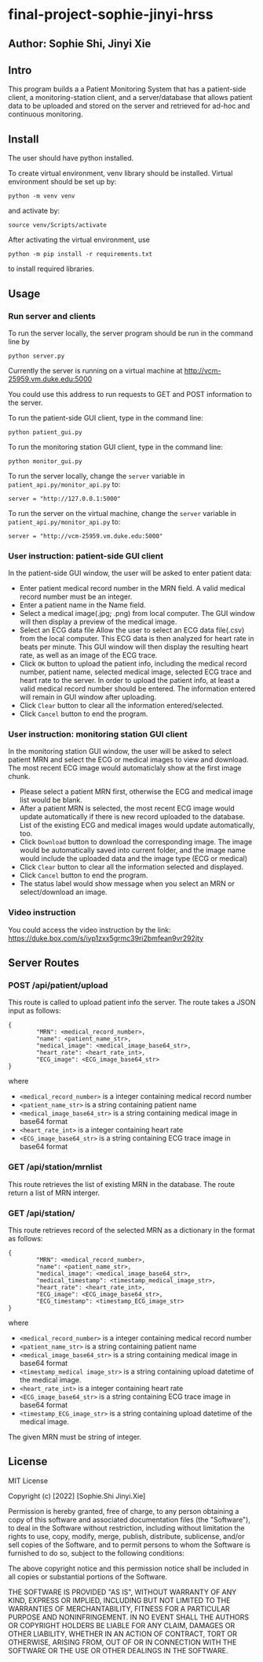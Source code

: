 # final-project-sophie-jinyi-hrss

## Author: Sophie Shi, Jinyi Xie

## Intro

This program builds a  a Patient Monitoring System that has a patient-side client,
a monitoring-station client, and a server/database that allows patient data to be
uploaded and stored on the server and retrieved for ad-hoc and continuous monitoring.

## Install

The user should have python installed. 

To create virtual environment, venv library should be installed.
Virtual environment should be set up by:

```
python -m venv venv
```

and activate by:

```
source venv/Scripts/activate
```

After activating the virtual environment, use

```
python -m pip install -r requirements.txt
```

to install required libraries.

## Usage

### Run server and clients
To run the server locally, the server program should be run in the command line by
```
python server.py
```
Currently the server is running on a virtual machine at http://vcm-25959.vm.duke.edu:5000

You could use this address to run requests to GET and POST information to the server. 

To run the patient-side GUI client, type in the command line:

```
python patient_gui.py
```
To run the monitoring station GUI client, type in the command line:

```
python monitor_gui.py
```

To run the server locally, change the `server` variable in `patient_api.py/monitor_api.py` to:
```
server = "http://127.0.0.1:5000"
```

To run the server on the virtual machine, change the `server` variable in `patient_api.py/monitor_api.py` to:
```
server = "http://vcm-25959.vm.duke.edu:5000"
```
### User instruction: patient-side GUI client

In the patient-side GUI window, the user will be asked to enter patient data:

+ Enter patient medical record number in the MRN field. A valid medical record number must be an integer.
+ Enter a patient name in the Name field.
+ Select a medical image(.jpg; .png) from local computer. The GUI window will then display a
preview of the medical image.
+ Select an ECG data file
Allow the user to select an ECG data file(.csv) from the local computer.  This
  ECG data is then analyzed for heart rate in beats per minute. This GUI window will then display the resulting heart rate, as well as an image of the ECG trace.
+ Click `OK` button to upload the patient info, including the medical record number,
patient name, selected medical image, selected ECG trace and heart rate to the server. In order to
upload the patient info, at least a valid medical record number should be entered.
The information entered will remain in GUI window after uploading.
+ Click `Clear` button to clear all the information entered/selected.
+ Click `Cancel` button to end the program.

### User instruction: monitoring station GUI client

In the monitoring station GUI window, the user will be asked to select patient MRN and select the ECG or medical images to view and download. The most recent ECG image would automaticlaly show at the first image chunk.

+ Please select a patient MRN first, otherwise the ECG and medical image list would be blank.
+ After a patient MRN is selected, the most recent ECG image would update automatically if there is new record uploaded to the database. List of the existing ECG and medical images would update automatically, too.
+ Click `Download` button to download the corresponding image. The image would be automatically saved into current folder, and the image name would include the uploaded data and the image type (ECG or medical)
+ Click `Clear` button to clear all the information selected and displayed.
+ Click `Cancel` button to end the program.
+ The status label would show message when you select an MRN or select/download an image.

### Video instruction
You could access the video instruction by the link:
https://duke.box.com/s/iyp1zxx5grmc39ri2bmfean9vr292jty

## Server Routes

### POST /api/patient/upload

This route is called to upload patient info the server.
The route takes a JSON input as follows:
```
{
        "MRN": <medical_record_number>,
        "name": <patient_name_str>,
        "medical_image": <medical_image_base64_str>,
        "heart_rate": <heart_rate_int>,
        "ECG_image": <ECG_image_base64_str>
}
```
where

* `<medical_record_number>` is a integer containing medical record number
* `<patient_name_str>` is a string containing patient name
* `<medical_image_base64_str>` is a string containing medical image in base64 format
* `<heart_rate_int>` is a integer containing heart rate
* `<ECG_image_base64_str>` is a string containing ECG trace image in base64 format

### GET /api/station/mrnlist

This route retrieves the list of existing MRN in the database.
The route return a list of MRN interger.

### GET /api/station/<MRN>

This route retrieves record of the selected MRN as a dictionary in the format as follows:
```
{
        "MRN": <medical_record_number>,
        "name": <patient_name_str>,
        "medical_image": <medical_image_base64_str>,
        "medical_timestamp": <timestamp_medical_image_str>,
        "heart_rate": <heart_rate_int>,
        "ECG_image": <ECG_image_base64_str>,
        "ECG_timestamp": <timestamp_ECG_image_str>
}
```
where

* `<medical_record_number>` is a integer containing medical record number
* `<patient_name_str>` is a string containing patient name
* `<medical_image_base64_str>` is a string containing medical image in base64 format
* `<timestamp_medical image_str>` is a string containing upload datetime of the medical image.
* `<heart_rate_int>` is a integer containing heart rate
* `<ECG_image_base64_str>` is a string containing ECG trace image in base64 format
* `<timestamp_ECG_image_str>` is a string containing upload datetime of the medical image.

The given MRN must be string of integer.

## License
MIT License

Copyright (c) [2022] [Sophie.Shi Jinyi.Xie]

Permission is hereby granted, free of charge, to any person obtaining a copy
of this software and associated documentation files (the "Software"), to deal
in the Software without restriction, including without limitation the rights
to use, copy, modify, merge, publish, distribute, sublicense, and/or sell
copies of the Software, and to permit persons to whom the Software is
furnished to do so, subject to the following conditions:

The above copyright notice and this permission notice shall be included in all
copies or substantial portions of the Software.

THE SOFTWARE IS PROVIDED "AS IS", WITHOUT WARRANTY OF ANY KIND, EXPRESS OR
IMPLIED, INCLUDING BUT NOT LIMITED TO THE WARRANTIES OF MERCHANTABILITY,
FITNESS FOR A PARTICULAR PURPOSE AND NONINFRINGEMENT. IN NO EVENT SHALL THE
AUTHORS OR COPYRIGHT HOLDERS BE LIABLE FOR ANY CLAIM, DAMAGES OR OTHER
LIABILITY, WHETHER IN AN ACTION OF CONTRACT, TORT OR OTHERWISE, ARISING FROM,
OUT OF OR IN CONNECTION WITH THE SOFTWARE OR THE USE OR OTHER DEALINGS IN THE
SOFTWARE.